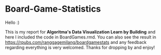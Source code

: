 # Board-Game-Statistics

Hello :)

This is my report for **Algoritma's Data Visualization Learn by Building** and here I included the code in BoardGames.rmd. You can also see the result in  https://rpubs.com/ranggagemilang/boardgamestats and any feedback regarding everything is very welcomed. Thanks for dropping by and enjoy!
